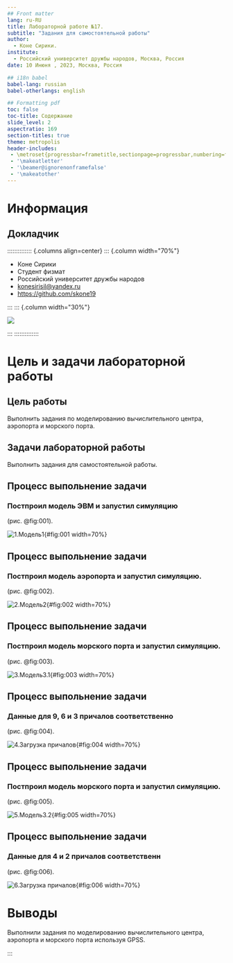 ```yaml
---
## Front matter
lang: ru-RU
title: Лабораторной работе №17.
subtitle: "Задания для самостоятельной работы"
author:
  - Коне Сирики.
institute:
  - Российский университет дружбы народов, Москва, Россия
date: 10 Инюня , 2023, Москва, Россия

## i18n babel
babel-lang: russian
babel-otherlangs: english

## Formatting pdf
toc: false
toc-title: Содержание
slide_level: 2
aspectratio: 169
section-titles: true
theme: metropolis
header-includes:
 - \metroset{progressbar=frametitle,sectionpage=progressbar,numbering=fraction}
 - '\makeatletter'
 - '\beamer@ignorenonframefalse'
 - '\makeatother'
---
```


# Информация

## Докладчик

:::::::::::::: {.columns align=center}
::: {.column width="70%"}

  * Коне Сирики
  * Студент физмат 
  * Российский университет дружбы народов
  * [konesirisil@yandex.ru](mailto:sirikisil@yandex.ru)
  * <https://github.com/skone19>

:::
::: {.column width="30%"}

![](./image/siriki.jpeg)

:::
::::::::::::::

# Цель и задачи лабораторной работы

## Цель работы

Выполнить задания по моделированию вычислительного центра, аэропорта и морского порта.  

## Задачи лабораторной работы

 Выполнить задания для самостоятельной работы.

## Процесс выпольнение задачи

###  Постпроил  модель ЭВМ и запустил симуляцию

(рис. @fig:001).

![1.Модель1](image/1.png){#fig:001 width=70%}

## Процесс выпольнение задачи

### Постпроил  модель аэропорта и запустил симуляцию.

(рис. @fig:002).

![2.Модель2](image/2.png){#fig:002 width=70%}

## Процесс выпольнение задачи

###  Постпроил  модель морского порта  и запустил симуляцию.

(рис. @fig:003).

![3.Модель3.1](image/3.png){#fig:003 width=70%}

## Процесс выпольнение задачи

### Данные для 9, 6 и 3 причалов соответственно

(рис. @fig:004).

![4.Загрузка причалов](image/4.png){#fig:004 width=70%}

## Процесс выпольнение задачи

###  Постпроил  модель морского порта  и запустил симуляцию.

(рис. @fig:005).

![5.Модель3.2](image/5.png){#fig:005 width=70%}

## Процесс выпольнение задачи

### Данные для 4 и 2 причалов соответственн

(рис. @fig:006).

![6.Загрузка причалов](image/6.png){#fig:006 width=70%}

# Выводы

Выполнили  задания по моделированию вычислительного центра, аэропорта и морского порта используя GPSS. 

:::
